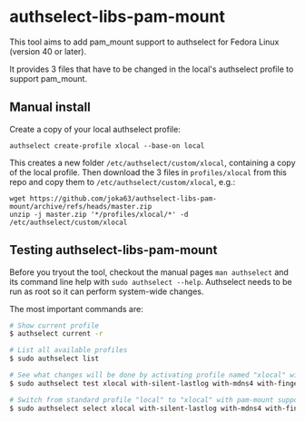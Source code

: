 # authselect-libs-pam-mount

This tool aims to add pam_mount support to authselect for Fedora Linux (version 40 or later).

It provides 3 files that have to be changed in the local's authselect profile to support pam_mount. 

## Manual install
Create a copy of your local authselect profile:
```
authselect create-profile xlocal --base-on local
```
This creates a new folder `/etc/authselect/custom/xlocal`, containing a copy of the local profile.
Then download the 3 files in `profiles/xlocal` from this repo and copy them to `/etc/authselect/custom/xlocal`, e.g.:
```
wget https://github.com/joka63/authselect-libs-pam-mount/archive/refs/heads/master.zip
unzip -j master.zip '*/profiles/xlocal/*' -d /etc/authselect/custom/xlocal
```

## Testing authselect-libs-pam-mount

Before you tryout the tool, checkout the manual pages `man authselect` and its command line help with `sudo authselect --help`. Authselect needs to be run as root so it can perform system-wide changes.

The most important commands are:
```bash
# Show current profile
$ authselect current -r

# List all available profiles
$ sudo authselect list

# See what changes will be done by activating profile named "xlocal" with pam-mount support
$ sudo authselect test xlocal with-silent-lastlog with-mdns4 with-fingerprint with-pam-mount

# Switch from standard profile "local" to "xlocal" with pam-mount support
$ sudo authselect select xlocal with-silent-lastlog with-mdns4 with-fingerprint with-pam-mount
```

